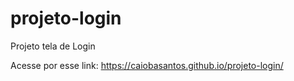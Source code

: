 # projeto-login
 Projeto tela de Login

 Acesse por esse link: https://caiobasantos.github.io/projeto-login/
